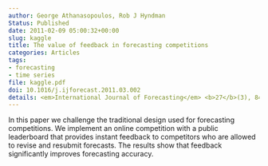 ```yaml
---
author: George Athanasopoulos, Rob J Hyndman
Status: Published
date: 2011-02-09 05:00:32+00:00
slug: kaggle
title: The value of feedback in forecasting competitions
categories: Articles
tags:
- forecasting
- time series
file: kaggle.pdf
doi: 10.1016/j.ijforecast.2011.03.002
details: <em>International Journal of Forecasting</em> <b>27</b>(3), 845-849
---
```


In this paper we challenge the traditional design used for forecasting competitions. We implement an online competition with a public leaderboard that provides instant feedback to competitors who are allowed to revise and resubmit forecasts. The results show that feedback significantly improves forecasting accuracy.<!-- more -->

